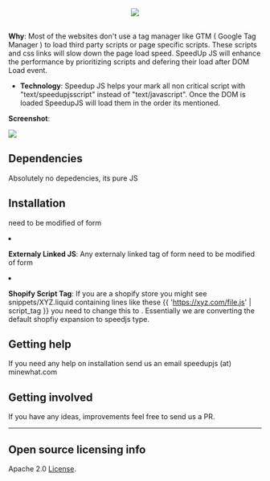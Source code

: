 

<div align="center">
    <img src="https://raw.githubusercontent.com/minewhat/speedupjs/master/logo.png">
</div>
<br />

  
**Why**: Most of the websites don't use a tag manager like GTM ( Google Tag Manager ) to load third party scripts or page specific scripts. These scripts and css links will slow down the page load speed. SpeedUp JS will enhance the performance by prioritizing scripts and defering their load after DOM Load event.

  - **Technology**: Speedup JS helps your mark all non critical script with "text/speedupjsscript" instead of "text/javascript". Once the DOM is loaded SpeedupJS will load them in the order its mentioned.


**Screenshot**: 

![](https://raw.githubusercontent.com/minewhat/speedupjs/master/screenshot.png)


## Dependencies

Absolutely no depedencies, its pure JS

## Installation
<script type="text/javascript>
  /* Paste the lastest code */
</script>  


## Usage

JS resources are of two types.
- **Inline JS**:
Any script tag inline with <script></script> need to be modified of form <script type="text/speedupscript"></script>


- **Externaly Linked JS**: Any externaly linked tag of form <script src="xyz.com/file.js"></script> need to be modified of form <script type="text/speedupscript" src="xyz.com/file.js"></script>

- **Shopify Script Tag**:  If you are a shopify store you might see snippets/XYZ.liquid containing lines like these  {{ 'https://xyz.com/file.js' | script_tag }}  you need to change this to <script type="text/speedupscript" src="https://xyz.com/file.js"></script> . Essentially we are converting the default shopfiy expansion to speedjs type.

## Getting help

If you need any help on installation send us an email speedupjs (at) minewhat.com


## Getting involved

If you have any ideas, improvements feel free to send us a PR. 

----

## Open source licensing info
Apache 2.0 [License](LICENSE).

